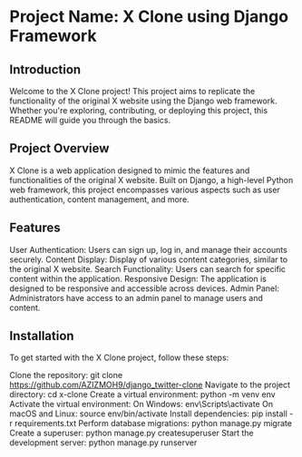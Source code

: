 # Project Name: X Clone using Django Framework
## Introduction
Welcome to the X Clone project! This project aims to replicate the functionality of the original X website using the Django web framework. Whether you're exploring, contributing, or deploying this project, this README will guide you through the basics.

## Project Overview
X Clone is a web application designed to mimic the features and functionalities of the original X website. Built on Django, a high-level Python web framework, this project encompasses various aspects such as user authentication, content management, and more.

## Features
User Authentication: Users can sign up, log in, and manage their accounts securely.
Content Display: Display of various content categories, similar to the original X website.
Search Functionality: Users can search for specific content within the application.
Responsive Design: The application is designed to be responsive and accessible across devices.
Admin Panel: Administrators have access to an admin panel to manage users and content.
## Installation
To get started with the X Clone project, follow these steps:

Clone the repository: git clone https://github.com/AZIZMOH9/django_twitter-clone
Navigate to the project directory: cd x-clone
Create a virtual environment: python -m venv env
Activate the virtual environment:
On Windows: env\Scripts\activate
On macOS and Linux: source env/bin/activate
Install dependencies: pip install -r requirements.txt
Perform database migrations: python manage.py migrate
Create a superuser: python manage.py createsuperuser
Start the development server: python manage.py runserver
